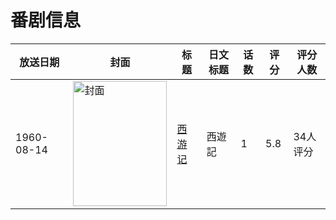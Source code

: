 # 番剧信息

|放送日期|封面|标题|日文标题|话数|评分|评分人数|
|---|---|---|---|---|---|---|
|1960-08-14|<img src="//lain.bgm.tv/pic/cover/c/37/49/113127_1FfYy.jpg" alt="封面" style="width:150px;height:200px;object-fit:cover;">|[西游记](https://bangumi.tv/subject/113127)|西遊記|1|5.8|34人评分|
